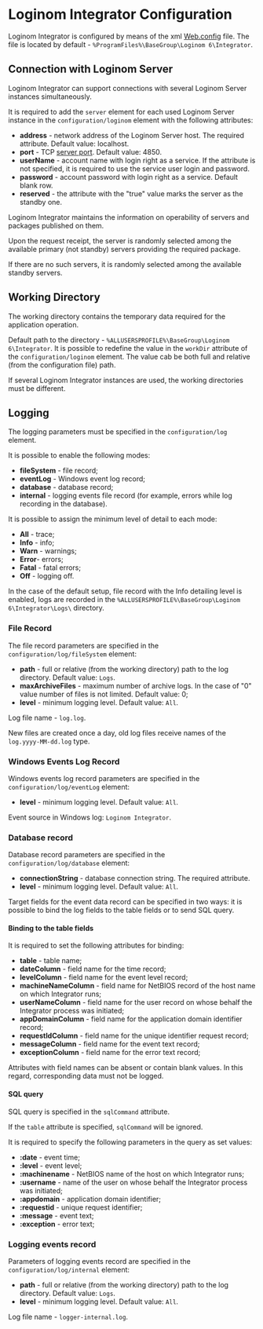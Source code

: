 # Loginom Integrator Configuration

Loginom Integrator is configured by means of the xml [Web.config](https://ru.wikipedia.org/wiki/Web.config) file. The file is located by default - `%ProgramFiles%\BaseGroup\Loginom 6\Integrator`.

## Connection with Loginom Server

Loginom Integrator can support connections with several Loginom Server instances simultaneously.

It is required to add the `server` element for each used Loginom Server instance in the `configuration/loginom` element with the following attributes:

* **address** - network address of the Loginom Server host. The required attribute. Default value: localhost.
* **port** - TCP [server port](../server/setup.md#parametry-loginom-server). Default value: 4850.
* **userName** - account name with login right as a service. If the attribute is not specified, it is required to use the service user login and password.
* **password** - account password with login right as a service. Default blank row.
* **reserved** - the attribute with the "true" value marks the server as the standby one.

Loginom Integrator maintains the information on operability of servers and packages published on them.

Upon the request receipt, the server is randomly selected among the available primary (not standby) servers providing the required package.

If there are no such servers, it is randomly selected among the available standby servers.

## Working Directory

The working directory contains the temporary data required for the application operation.

Default path to the directory - `%ALLUSERSPROFILE%\BaseGroup\Loginom 6\Integrator`. It is possible to redefine the value in the `workDir` attribute of the `configuration/loginom` element. The value cab be both full and relative (from the configuration file) path.

If several Loginom Integrator instances are used, the working directories must be different.

## Logging

The logging parameters must be specified in the `configuration/log` element.

It is possible to enable the following modes:

* **fileSystem** - file record;
* **eventLog** - Windows event log record;
* **database** - database record;
* **internal** - logging events file record (for example, errors while log recording in the database).

It is possible to assign the minimum level of detail to each mode:

* **All** - trace;
* **Info** - info;
* **Warn** - warnings;
* **Error**- errors;
* **Fatal** - fatal errors;
* **Off** - logging off.

In the case of the default setup, file record with the Info detailing level is enabled, logs are recorded in the `%ALLUSERSPROFILE%\BaseGroup\Loginom 6\Integrator\Logs\` directory.

### File Record

The file record parameters are specified in the `configuration/log/fileSystem` element:

* **path** - full or relative (from the working directory) path to the log directory. Default value: `Logs`.
* **maxArchiveFiles** - maximum number of archive logs. In the case of "0" value number of files is not limited. Default value: 0;
* **level** - minimum logging level. Default value: `All`.

Log file name - `log.log`.

New files are created once a day, old log files receive names of the `log.yyyy-MM-dd.log` type.

### Windows Events Log Record

Windows events log record parameters are specified in the `configuration/log/eventLog` element:

* **level** - minimum logging level. Default value: `All`.

Event source in Windows log: `Loginom Integrator`.

### Database record

Database record parameters are specified in the `configuration/log/database` element:

* **connectionString** - database connection string. The required attribute.
* **level** - minimum logging level. Default value: `All`.

Target fields for the event data record can be specified in two ways: it is possible to bind the log fields to the table fields or to send SQL query.

#### Binding to the table fields

It is required to set the following attributes for binding:

* **table** - table name;
* **dateColumn** - field name for the time record;
* **levelColumn** - field name for the event level record;
* **machineNameColumn** - field name for NetBIOS record of the host name on which Integrator runs;
* **userNameColumn** - field name for the user record on whose behalf the Integrator process was initiated;
* **appDomainColumn** - field name for the application domain identifier record;
* **requestIdColumn** - field name for the unique identifier request record;
* **messageColumn** - field name for the event text record;
* **exceptionColumn** - field name for the error text record;

Attributes with field names can be absent or contain blank values. In this regard, corresponding data must not be logged.

#### SQL query

SQL query is specified in the `sqlCommand` attribute.

If the `table` attribute is specified, `sqlCommand` will be ignored.

It is required to specify the following parameters in the query as set values:

* **:date** - event time;
* **:level** - event level;
* **:machinename** - NetBIOS name of the host on which Integrator runs;
* **:username** - name of the user on whose behalf the Integrator process was initiated;
* **:appdomain** - application domain identifier;
* **:requestid** - unique request identifier;
* **:message** - event text;
* **:exception** - error text;

### Logging events record

Parameters of logging events record are specified in the `configuration/log/internal` element:

* **path** - full or relative (from the working directory) path to the log directory. Default value: `Logs`.
* **level** - minimum logging level. Default value: `All`.

Log file name - `logger-internal.log`.
